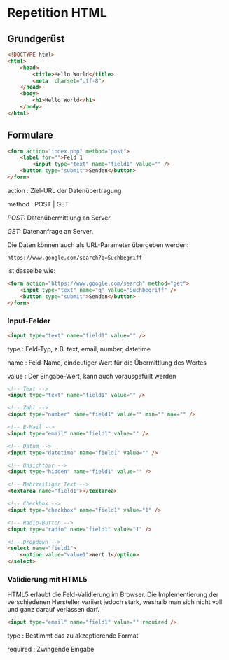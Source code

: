 # Repetition HTML

## Grundgerüst
```html
<!DOCTYPE html>
<html>
    <head>
        <title>Hello World</title>
        <meta  charset="utf-8">
    </head>
    <body>
        <h1>Hello World</h1>
    </body>
</html>
```
## Formulare
```html
<form action="index.php" method="post">
    <label for="">Feld 1
	    <input type="text" name="field1" value="" />
    <button type="submit">Senden</button>
</form>
```
action
: Ziel-URL der Datenübertragung

method
: POST | GET

*POST:* Datenübermittlung an Server

*GET:* Datenanfrage an Server. 

Die Daten können auch als URL-Parameter übergeben werden: 

 `https://www.google.com/search?q=Suchbegriff`

 ist dasselbe wie:
```html
<form action="https://www.google.com/search" method="get">
    <input type="text" name="q" value="Suchbegriff" />
    <button type="submit">Senden</button>
</form>
```

### Input-Felder
```html
<input type="text" name="field1" value="" />
```

type
: Feld-Typ, z.B. text, email, number, datetime

name 
: Feld-Name, eindeutiger Wert für die Übermittlung des Wertes

value 
: Der Eingabe-Wert, kann auch vorausgefüllt werden

```html
<!-- Text -->
<input type="text" name="field1" value="" />

<!-- Zahl -->
<input type="number" name="field1" value="" min="" max="" />

<!-- E-Mail -->
<input type="email" name="field1" value="" />

<!-- Datum -->
<input type="datetime" name="field1" value="" />

<!-- Unsichtbar -->
<input type="hidden" name="field1" value="" />

<!-- Mehrzeiliger Text -->
<textarea name="field1"></textarea>

<!-- Checkbox -->
<input type="checkbox" name="field1" value="1" />

<!-- Radio-Button -->
<input type="radio" name="field1" value="1" />

<!-- Dropdown -->
<select name="field1">
    <option value="value1">Wert 1</option>
</select>
```
### Validierung mit HTML5
HTML5 erlaubt die Feld-Validierung im Browser. Die Implementierung der verschiedenen Hersteller variiert jedoch stark, weshalb man sich nicht voll und ganz darauf verlassen darf.
```html
<input type="email" name="field1" value="" required />
```
type
: Bestimmt das zu akzeptierende Format 

required
: Zwingende Eingabe
<!--stackedit_data:
eyJoaXN0b3J5IjpbLTc1MTY1MzI4Nl19
-->